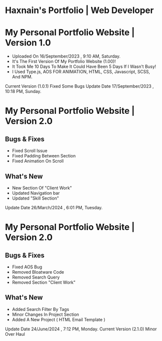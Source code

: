 # Haxnain's Portfolio | Web Developer 

# My Personal Portfolio Website | Version 1.0

- Uploaded On 16/September/2023 , 9:10 AM, Saturday.
- It's The First Version Of My Portfolio Website (1.00)!
- It Took Me 10 Days To Make It Could Have Been 5 Days If I Wasn't Busy!
- I Used Type.js, AOS FOR ANIMATION, HTML, CSS, Javascript, SCSS, And NPM.

Current Version (1.0.1) Fixed Some Bugs
Update Date 17/September/2023 , 10:18 PM, Sunday.

# My Personal Portfolio Website | Version 2.0

## Bugs & Fixes

- Fixed Scroll Issue
- Fixed Padding Between Section
- Fixed Animation On Scroll

## What's New

- New Section Of "Client Work"
- Updated Navigation bar
- Updated "Skill Section"

Update Date 26/March/2024 , 6:01 PM, Tuesday.

# My Personal Portfolio Website | Version 2.0

## Bugs & Fixes

- Fixed AOS Bug
- Removed Bloatware Code
- Removed Search Query
- Removed Section "Client Work"

## What's New

- Added Search Filter By Tags
- Minor Changes In Project Section
- Added A New Project ( HTML Email Template )

Update Date 24/June/2024 , 7:12 PM, Monday.
Current Version (2.1.0) Minor Over Haul

